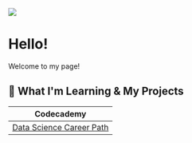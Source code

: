 ![](https://github.com/xemycutiex/xemycutiex/blob/main/images/banner.png)

# Hello!
Welcome to my page!



## 🌱 What I'm Learning & My Projects

| Codecademy |
| --- |
| [Data Science Career Path](https://github.com/xemycutiex/codecademy_projects) |




<!---
- 👀 I’m interested in ...
- 📫 How to reach me ...
xemycutiex/xemycutiex is a ✨ special ✨ repository because its `README.md` (this file) appears on your GitHub profile.
You can click the Preview link to take a look at your changes.

![](https://github.com/xemycutiex/xemycutiex/blob/main/images/hello.png)
--->
